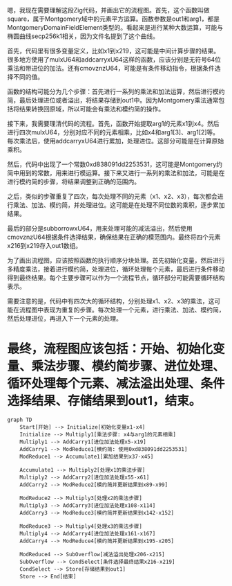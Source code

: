嗯，我现在需要理解这段Zig代码，并画出它的流程图。首先，这个函数叫做square，属于Montgomery域中的元素平方运算。函数参数是out1和arg1，都是MontgomeryDomainFieldElement类型的。看起来是进行某种大数运算，可能与椭圆曲线secp256k1相关，因为文件名提到了这个曲线。

首先，代码里有很多变量定义，比如x1到x219，这可能是中间计算步骤的结果。很多地方使用了mulxU64和addcarryxU64这样的函数，应该分别是无符号64位乘法和带进位的加法。还有cmovznzU64，可能是有条件移动指令，根据条件选择不同的值。

函数的结构可能分为几个步骤：首先进行一系列的乘法和加法运算，然后进行模约简，最后处理进位或者溢出，将结果存储到out1中。因为Montgomery乘法通常包括将结果转换回原域，所以可能会有乘法和模约简的操作。

接下来，我需要理清代码的流程。首先，函数开始提取arg1的元素x1到x4。然后进行四次mulxU64，分别对应不同的元素相乘，比如x4和arg1[3]、arg1[2]等。每次乘法后，使用addcarryxU64进行累加，处理进位。这部分可能是在计算原始乘积。

然后，代码中出现了一个常数0xd838091dd2253531，这可能是Montgomery约简中用到的常数，用来进行模运算。接下来又进行一系列的乘法和加法，可能是在进行模约简的步骤，将结果调整到正确的范围内。

之后，类似的步骤重复了四次，每次处理不同的元素（x1、x2、x3），每次都会进行乘法、加法、模约简，并处理进位。这可能是在处理不同位数的乘积，逐步累加结果。

最后的部分是subborrowxU64，用来处理可能的减法溢出，然后使用cmovznzU64根据条件选择结果，确保结果在正确的模范围内。最终将四个元素x216到x219存入out1数组。

为了画出流程图，应该按照函数的执行顺序分块处理。首先初始化变量，然后进行多精度乘法，接着进行模约简，处理进位，循环处理每个元素，最后进行条件移动得到最终结果。每个主要步骤可以作为一个流程节点，循环部分可能需要循环结构表示。

需要注意的是，代码中有四次大的循环结构，分别处理x1、x2、x3的乘法，这可能在流程图中表现为重复的步骤。每次处理一个元素，进行乘法、加法、模约简，然后处理进位，再进入下一个元素的处理。

最终，流程图应该包括：开始、初始化变量、乘法步骤、模约简步骤、进位处理、循环处理每个元素、减法溢出处理、条件选择结果、存储结果到out1，结束。
================================================
```mermaid
graph TD
    Start[开始] --> Initialize[初始化变量x1-x4]
    Initialize --> Multiply1[乘法步骤: x4与arg1的元素相乘]
    Multiply1 --> AddCarry1[进位加法处理x5-x19]
    AddCarry1 --> ModReduce1[模约简: 使用0xd838091dd2253531]
    ModReduce1 --> Accumulate1[累加结果到x37-x45]
    
    Accumulate1 --> Multiply2[处理x1的乘法步骤]
    Multiply2 --> AddCarry2[进位加法处理x55-x61]
    AddCarry2 --> ModReduce2[模约简并更新结果到x89-x99]
    
    ModReduce2 --> Multiply3[处理x2的乘法步骤]
    Multiply3 --> AddCarry3[进位加法处理x108-x114]
    AddCarry3 --> ModReduce3[模约简并更新结果到x142-x152]
    
    ModReduce3 --> Multiply4[处理x3的乘法步骤]
    Multiply4 --> AddCarry4[进位加法处理x161-x167]
    AddCarry4 --> ModReduce4[模约简并更新结果到x195-x205]
    
    ModReduce4 --> SubOverflow[减法溢出处理x206-x215]
    SubOverflow --> CondSelect[条件选择最终结果x216-x219]
    CondSelect --> Store[存储结果到out1]
    Store --> End[结束]
```